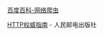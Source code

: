 [百度百科-网络爬虫](http://baike.baidu.com/link?url=ARcpvuxcIWHvrAYgpelZMEIS9U75IkF0ay1jBPBNH-eOkZkOVLdLIBauz7ljC1zJ#3)

[HTTP权威指南](http://www.amazon.cn/HTTP%E6%9D%83%E5%A8%81%E6%8C%87%E5%8D%97-%E5%90%89%E5%B0%94%E5%88%A9/dp/B008XFDQ14/) - 人民邮电出版社